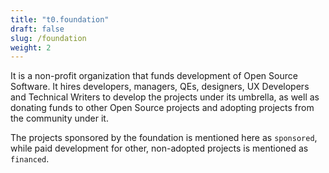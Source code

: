 ```yaml
---
title: "t0.foundation"
draft: false
slug: /foundation
weight: 2
---
```


It is a non-profit organization that funds development of Open Source Software.
It hires developers, managers, QEs, designers, UX Developers and Technical
Writers to develop the projects under its umbrella, as well as donating funds
to other Open Source projects and adopting projects from the community under it.

The projects sponsored by the foundation is mentioned here as `sponsored`,
while paid development for other, non-adopted projects is mentioned as
`financed`.

